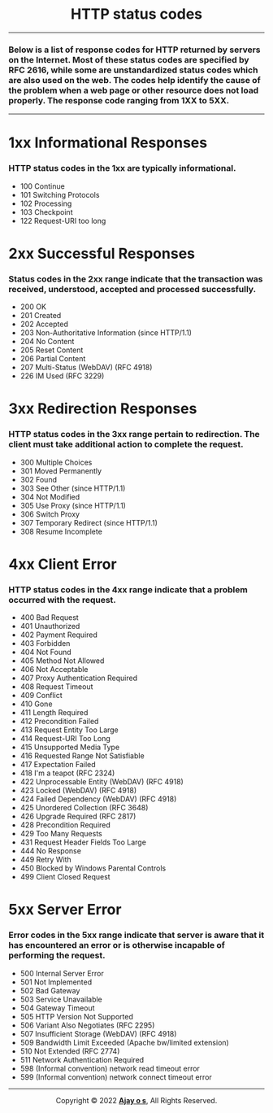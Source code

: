 <div align="center">

# HTTP status codes

</div>

---

### Below is a list of response codes for HTTP returned by servers on the Internet. Most of these status codes are specified by RFC 2616, while some are unstandardized status codes which are also used on the web. The codes help identify the cause of the problem when a web page or other resource does not load properly. The response code ranging from 1XX to 5XX.

---

# 1xx Informational Responses
### HTTP status codes in the 1xx are typically informational.

- 100 Continue
- 101 Switching Protocols
- 102 Processing
- 103 Checkpoint
- 122 Request-URI too long

# 2xx Successful Responses
### Status codes in the 2xx range indicate that the transaction was received, understood, accepted and processed successfully.
- 200 OK
- 201 Created
- 202 Accepted
- 203 Non-Authoritative Information (since HTTP/1.1)
- 204 No Content
- 205 Reset Content
- 206 Partial Content
- 207 Multi-Status (WebDAV) (RFC 4918)
- 226 IM Used (RFC 3229)

# 3xx Redirection Responses
### HTTP status codes in the 3xx range pertain to redirection. The client must take additional action to complete the request.

- 300 Multiple Choices
- 301 Moved Permanently
- 302 Found
- 303 See Other (since HTTP/1.1)
- 304 Not Modified
- 305 Use Proxy (since HTTP/1.1)
- 306 Switch Proxy
- 307 Temporary Redirect (since HTTP/1.1)
- 308 Resume Incomplete

# 4xx Client Error
### HTTP status codes in the 4xx range indicate that a problem occurred with the request.

- 400 Bad Request
- 401 Unauthorized
- 402 Payment Required
- 403 Forbidden
- 404 Not Found
- 405 Method Not Allowed
- 406 Not Acceptable
- 407 Proxy Authentication Required
- 408 Request Timeout
- 409 Conflict
- 410 Gone
- 411 Length Required
- 412 Precondition Failed
- 413 Request Entity Too Large
- 414 Request-URI Too Long
- 415 Unsupported Media Type
- 416 Requested Range Not Satisfiable
- 417 Expectation Failed
- 418 I'm a teapot (RFC 2324)
- 422 Unprocessable Entity (WebDAV) (RFC 4918)
- 423 Locked (WebDAV) (RFC 4918)
- 424 Failed Dependency (WebDAV) (RFC 4918)
- 425 Unordered Collection (RFC 3648)
- 426 Upgrade Required (RFC 2817)
- 428 Precondition Required
- 429 Too Many Requests
- 431 Request Header Fields Too Large
- 444 No Response
- 449 Retry With
- 450 Blocked by Windows Parental Controls
- 499 Client Closed Request

# 5xx Server Error
### Error codes in the 5xx range indicate that server is aware that it has encountered an error or is otherwise incapable of performing the request.

- 500 Internal Server Error
- 501 Not Implemented
- 502 Bad Gateway
- 503 Service Unavailable
- 504 Gateway Timeout
- 505 HTTP Version Not Supported
- 506 Variant Also Negotiates (RFC 2295)
- 507 Insufficient Storage (WebDAV) (RFC 4918)
- 509 Bandwidth Limit Exceeded (Apache bw/limited extension)
- 510 Not Extended (RFC 2774)
- 511 Network Authentication Required
- 598 (Informal convention) network read timeout error
- 599 (Informal convention) network connect timeout error

---


<div align="center">

Copyright © 2022  [**Ajay o s**](https://github.com/Ajay-o-s), All Rights Reserved.

</div>
